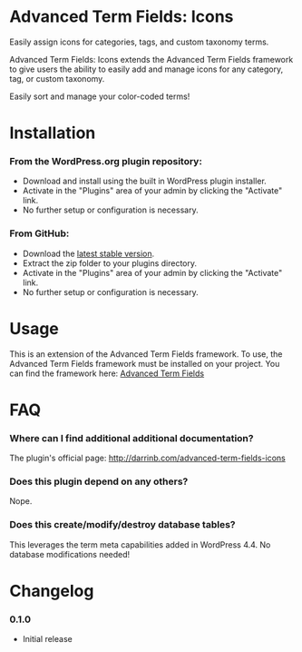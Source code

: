 # Advanced Term Fields: Icons

Easily assign icons for categories, tags, and custom taxonomy terms.

Advanced Term Fields: Icons extends the Advanced Term Fields framework to give users the ability to easily add and manage icons for any category, tag, or custom taxonomy.

Easily sort and manage your color-coded terms!

# Installation

### From the WordPress.org plugin repository:

* Download and install using the built in WordPress plugin installer.
* Activate in the "Plugins" area of your admin by clicking the "Activate" link.
* No further setup or configuration is necessary.

### From GitHub:

* Download the [latest stable version](https://github.com/dboutote/Advanced-Term-Fields-Icons/archive/master.zip).
* Extract the zip folder to your plugins directory.
* Activate in the "Plugins" area of your admin by clicking the "Activate" link.
* No further setup or configuration is necessary.

# Usage

This is an extension of the Advanced Term Fields framework.  To use, the Advanced Term Fields framework must be installed on your project.  You can find the framework here: [Advanced Term Fields](https://github.com/dboutote/Advanced-Term-Fields)

# FAQ

### Where can I find additional additional documentation?

The plugin's official page: http://darrinb.com/advanced-term-fields-icons

### Does this plugin depend on any others?

Nope.

### Does this create/modify/destroy database tables?

This leverages the term meta capabilities added in WordPress 4.4.  No database modifications needed!


# Changelog

### 0.1.0
* Initial release